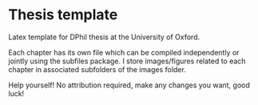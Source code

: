 # Thesis template
Latex template for DPhil thesis at the University of Oxford.

Each chapter has its own file which can be compiled independently or jointly using the subfiles package. I store images/figures related to each chapter in associated subfolders of the images folder.

Help yourself! No attribution required, make any changes you want, good luck!
